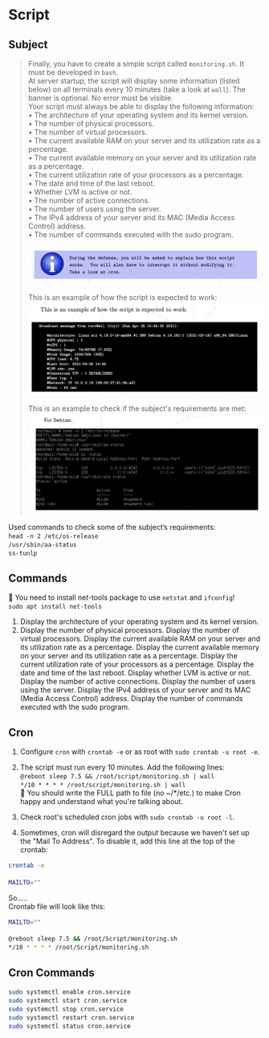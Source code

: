 # Script

## Subject
> Finally, you have to create a simple script called `monitoring.sh`. It must be developed in `bash`.  
> At server startup, the script will display some information (listed below) on all terminals every 10 minutes (take a look at `wall`). The banner is optional. No error must be visible.  
> Your script must always be able to display the following information:  
> • The architecture of your operating system and its kernel version.  
> • The number of physical processors.  
> • The number of virtual processors.  
> • The current available RAM on your server and its utilization rate as a percentage.  
> • The current available memory on your server and its utilization rate as a percentage.  
> • The current utilization rate of your processors as a percentage.  
> • The date and time of the last reboot.  
> • Whether LVM is active or not.  
> • The number of active connections.  
> • The number of users using the server.  
> • The IPv4 address of your server and its MAC (Media Access Control) address.  
> • The number of commands executed with the sudo program.
>
> ![](../Pics/explain_script.png)
>
> This is an example of how the script is expected to work:  
> ![](../Pics/example_script.png)
> 
> This is an example to check if the subject's requirements are met:
> ![](../Pics/commands_requirements.png)

Used commands to check some of the subject’s requirements:  
`head -n 2 /etc/os-release`  
`/usr/sbin/aa-status`  
`ss-tunlp`  

## Commands
🚨 You need to install net-tools package to use `netstat` and `ifconfig`!  
`sudo apt install net-tools`  

1. Display the architecture of your operating system and its kernel version.  
2. Display the number of physical processors.
Display the number of virtual processors.
Display the current available RAM on your server and its utilization rate as a percentage.
Display the current available memory on your server and its utilization rate as a percentage.
Display the current utilization rate of your processors as a percentage.
Display the date and time of the last reboot.
Display whether LVM is active or not.
Display the number of active connections.
Display the number of users using the server.
Display the IPv4 address of your server and its MAC (Media Access Control) address.
Display the number of commands executed with the sudo program.

## Cron
1. Configure `cron` with `crontab -e` or as root with `sudo crontab -u root -e`.  
2. The script must run every 10 minutes. Add the following lines:  
`@reboot sleep 7.5 && /root/script/monitoring.sh | wall`  
`*/10 * * * * /root/script/monitoring.sh | wall`  
🚨 You should write the FULL path to file (no ~/*/etc.) to make Cron happy and understand what you're talking about.  
3. Check root's scheduled cron jobs with `sudo crontab -u root -l`.  

4. Sometimes, cron will disregard the output because we haven't set up the "Mail To Address". To disable it, add this line at the top of the crontab:  
```bash   
crontab -e  
  
MAILTO=""  
``` 
So.....  
Crontab file will look like this:  
```bash 
MAILTO=""  
  
@reboot sleep 7.5 && /root/Script/monitoring.sh  
*/10 * * * * /root/Script/monitoring.sh  
``` 

## Cron Commands  
```bash  
sudo systemctl enable cron.service  
sudo systemctl start cron.service  
sudo systemctl stop cron.service  
sudo systemctl restart cron.service  
sudo systemctl status cron.service  
```
